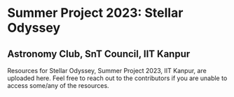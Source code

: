 # Summer Project 2023: Stellar Odyssey
## Astronomy Club, SnT Council, IIT Kanpur
Resources for Stellar Odyssey, Summer Project 2023, IIT Kanpur, are uploaded here. Feel free to reach out to the contributors if you are unable to access some/any of the resources.
